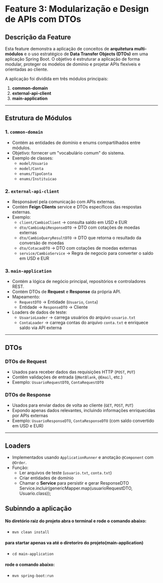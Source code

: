# Feature 3: Modularização e Design de APIs com DTOs

## Descrição da Feature
Esta feature demonstra a aplicação de conceitos de **arquitetura multi-módulos** e o uso estratégico de **Data Transfer Objects (DTOs)** em uma aplicação Spring Boot. O objetivo é estruturar a aplicação de forma modular, proteger os modelos de domínio e projetar APIs flexíveis e orientadas ao cliente.

A aplicação foi dividida em três módulos principais:

1. **common-domain**
2. **external-api-client**
3. **main-application**

---

## Estrutura de Módulos

### 1. `common-domain`
- Contém as entidades de domínio e enums compartilhados entre módulos.
- Objetivo: fornecer um "vocabulário comum" do sistema.
- Exemplo de classes:
    - `model/Usuario`
    - `model/Conta`
    - `enums/TipoConta`
    - `enums/Instituicao`

### 2. `external-api-client`
- Responsável pela comunicação com APIs externas.
- Contém **Feign Clients** service e DTOs específicos das respostas externas.
- Exemplo:
    - `client/CambioClient` → consulta saldo em USD e EUR
    - `dto/CambioApiResponseDTO` → DTO com cotações de moedas externas
    - `dto/CambioQueryResultDTO` → DTO que retorna o resultado da conversão de moedas
    - `dto/CotacaoDTO` → DTO com cotações de moedas externas
    - `service/CambioService` → Regra de negocio para converter o saldo em USD e EUR 

### 3. `main-application`
- Contém a lógica de negócio principal, repositórios e controladores REST.
- Contém DTOs de **Request** e **Response** da própria API.
- Mapeamento:
    - `RequestDTO` → Entidade (`Usuario`, `Conta`)
    - Entidade → `ResponseDTO` → Cliente
- Loaders de dados de teste:
    - `UsuarioLoader` → carrega usuários do arquivo `usuario.txt`
    - `ContaLoader` → carrega contas do arquivo `conta.txt` e enriquece saldo via API externa

---

## DTOs

### DTOs de Request
- Usados para receber dados das requisições HTTP (`POST`, `PUT`)
- Contêm validações de entrada (`@NotBlank`, `@Email`, etc.)
- Exemplo: `UsuarioRequestDTO`, `ContaRequestDTO`

### DTOs de Response
- Usados para enviar dados de volta ao cliente (`GET`, `POST`, `PUT`)
- Expondo apenas dados relevantes, incluindo informações enriquecidas por APIs externas
- Exemplo: `UsuarioResponseDTO`, `ContaResponseDTO` (com saldo convertido em USD e EUR)

---

## Loaders
- Implementados usando `ApplicationRunner` e anotação `@Component` com `@Order`.
- Função:
    - Ler arquivos de teste (`usuario.txt`, `conta.txt`)
    - Criar entidades de domínio
    - Chamar o **Service** para persistir e gerar ResponseDTO
Service.incluir(genericMapper.map(usuarioRequestDTO, Usuario.class));


## Subinndo a aplicação
#### No diretório raiz do projeto abra o terminal e rode o comando abaixo:
- `mvn clean install`

#### para startar apenas va até o diretoriro do projeto(main-application)
- `cd main-application`
#### rode o comando abaixo:
- `mvn spring-boot:run`

